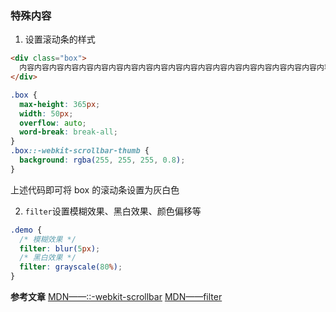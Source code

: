 ### 特殊内容

1. 设置滚动条的样式

```html
<div class="box">
  内容内容内容内容内容内容内容内容内容内容内容内容内容内容内容内容内容内容内容内容内容内容内容内容内容内容内容内容内容内容内容内容内容内容内容内容内容内容内容内容
</div>
```

```css
.box {
  max-height: 365px;
  width: 50px;
  overflow: auto;
  word-break: break-all;
}
.box::-webkit-scrollbar-thumb {
  background: rgba(255, 255, 255, 0.8);
}
```

上述代码即可将 box 的滚动条设置为灰白色

2. `filter`设置模糊效果、黑白效果、颜色偏移等

```css
.demo {
  /* 模糊效果 */
  filter: blur(5px);
  /* 黑白效果 */
  filter: grayscale(80%);
}
```

**参考文章**
[MDN——::-webkit-scrollbar](https://developer.mozilla.org/zh-CN/docs/Web/CSS/::-webkit-scrollbar)
[MDN——filter](https://developer.mozilla.org/zh-CN/docs/Web/CSS/filter#%E5%B0%9D%E8%AF%95%E4%B8%80%E4%B8%8B)
